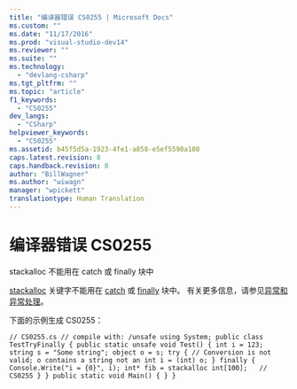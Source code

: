 ```yaml
---
title: "编译器错误 CS0255 | Microsoft Docs"
ms.custom: ""
ms.date: "11/17/2016"
ms.prod: "visual-studio-dev14"
ms.reviewer: ""
ms.suite: ""
ms.technology: 
  - "devlang-csharp"
ms.tgt_pltfrm: ""
ms.topic: "article"
f1_keywords: 
  - "CS0255"
dev_langs: 
  - "CSharp"
helpviewer_keywords: 
  - "CS0255"
ms.assetid: b45f5d5a-1923-4fe1-a858-e5ef5590a108
caps.latest.revision: 8
caps.handback.revision: 8
author: "BillWagner"
ms.author: "wiwagn"
manager: "wpickett"
translationtype: Human Translation
---
```

# 编译器错误 CS0255
stackalloc 不能用在 catch 或 finally 块中  
  
 [stackalloc](../../csharp/language-reference/keywords/stackalloc.md) 关键字不能用在 [catch](../../csharp/language-reference/keywords/try-catch.md) 或 [finally](../../csharp/language-reference/keywords/try-catch-finally.md) 块中。 有关更多信息，请参见[异常和异常处理](../../csharp/programming-guide/exceptions/exceptions-and-exception-handling.md)。  
  
 下面的示例生成 CS0255：  
  
```  
// CS0255.cs // compile with: /unsafe using System; public class TestTryFinally { public static unsafe void Test() { int i = 123; string s = "Some string"; object o = s; try { // Conversion is not valid; o contains a string not an int i = (int) o; } finally { Console.Write("i = {0}", i); int* fib = stackalloc int[100];   // CS0255 } } public static void Main() { } }  
```